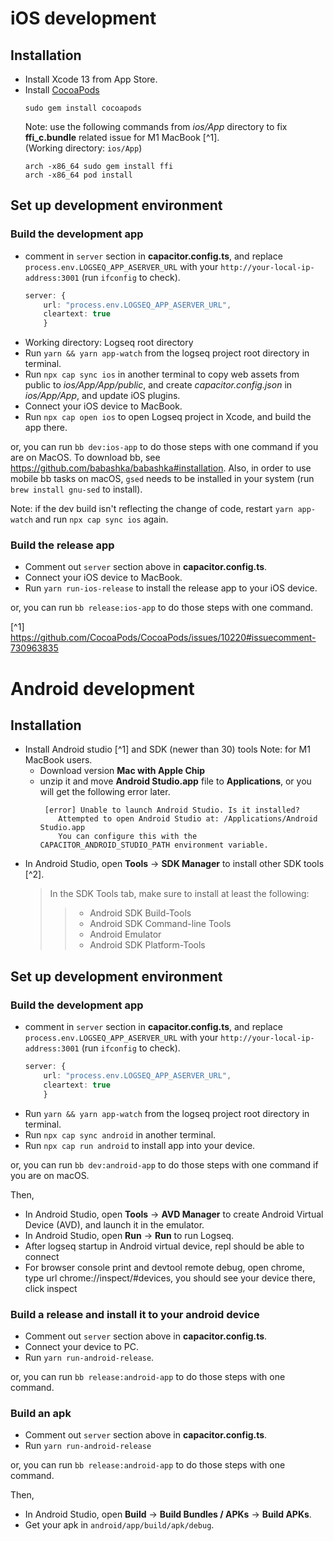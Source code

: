 # iOS development

## Installation
- Install Xcode 13 from App Store.
- Install [CocoaPods](https://cocoapods.org/)
  ```shell
  sudo gem install cocoapods
  ```
  Note: use the following commands from *ios/App* directory to fix **ffi_c.bundle** related issue for M1 MacBook [^1].  
  (Working directory: `ios/App`)
  ```shell
  arch -x86_64 sudo gem install ffi
  arch -x86_64 pod install
  ```
 
## Set up development environment
### Build the development app
- comment in `server` section in **capacitor.config.ts**, and replace `process.env.LOGSEQ_APP_ASERVER_URL` with your `http://your-local-ip-address:3001` (run `ifconfig` to check).
    ```typescript
    server: {
        url: "process.env.LOGSEQ_APP_ASERVER_URL",
        cleartext: true
        } 
    ```
- Working directory: Logseq root directory
- Run `yarn && yarn app-watch` from the logseq project root directory in terminal.
- Run `npx cap sync ios` in another terminal to copy web assets from public to *ios/App/App/public*, and create *capacitor.config.json* in *ios/App/App*, and update iOS plugins.
- Connect your iOS device to MacBook.
- Run `npx cap open ios` to open Logseq project in Xcode, and build the app there.

or, you can run `bb dev:ios-app` to do those steps with one command if you are on MacOS. To download bb, see https://github.com/babashka/babashka#installation. Also, in order to use mobile bb tasks on macOS, `gsed` needs to be installed in your system (run `brew install gnu-sed` to install).

Note: if the dev build isn't reflecting the change of code, restart `yarn app-watch` and run `npx cap sync ios` again.

### Build the release app
- Comment out `server` section above in **capacitor.config.ts**.
- Connect your iOS device to MacBook.
- Run `yarn run-ios-release` to install the release app to your iOS device.

or, you can run `bb release:ios-app` to do those steps with one command.

[^1] https://github.com/CocoaPods/CocoaPods/issues/10220#issuecomment-730963835


# Android development  
## Installation
- Install Android studio [^1] and SDK (newer than 30) tools
  Note: for M1 MacBook users.
  - Download version **Mac with Apple Chip** 
  - unzip it and move **Android Studio.app** file to **Applications**, or you will get the following error later.
    ```
     [error] Unable to launch Android Studio. Is it installed?
        Attempted to open Android Studio at: /Applications/Android Studio.app
        You can configure this with the CAPACITOR_ANDROID_STUDIO_PATH environment variable.
     ```
- In Android Studio, open **Tools** -> **SDK Manager** to install other SDK tools [^2].
  > In the SDK Tools tab, make sure to install at least the following:
  >> - Android SDK Build-Tools
  >> - Android SDK Command-line Tools
  >> - Android Emulator
  >> - Android SDK Platform-Tools

## Set up development environment
### Build the development app
- comment in `server` section in **capacitor.config.ts**, and replace `process.env.LOGSEQ_APP_ASERVER_URL` with your `http://your-local-ip-address:3001` (run `ifconfig` to check).
    ```typescript
    server: {
        url: "process.env.LOGSEQ_APP_ASERVER_URL",
        cleartext: true
        } 
    ```
- Run `yarn && yarn app-watch` from the logseq project root directory in terminal.
- Run `npx cap sync android` in another terminal.
- Run `npx cap run android` to install app into your device.

or, you can run `bb dev:android-app` to do those steps with one command if you are on macOS.

Then,
- In Android Studio, open **Tools** -> **AVD Manager** to create Android Virtual Device (AVD), and launch it in the emulator.
- In Android Studio, open **Run** -> **Run** to run Logseq.
- After logseq startup in Android virtual device, repl should be able to connect
- For browser console print and devtool remote debug, open chrome, type url chrome://inspect/#devices, you should see your device there, click inspect


### Build a release and install it to your android device 
- Comment out `server` section above in **capacitor.config.ts**.
- Connect your device to PC.
- Run `yarn run-android-release`.

or, you can run `bb release:android-app` to do those steps with one command.

### Build an apk
- Comment out `server` section above in **capacitor.config.ts**.
- Run `yarn run-android-release`

or, you can run `bb release:android-app` to do those steps with one command.

Then,
- In Android Studio, open **Build** -> **Build Bundles / APKs** -> **Build APKs**.
- Get your apk in `android/app/build/apk/debug`.
